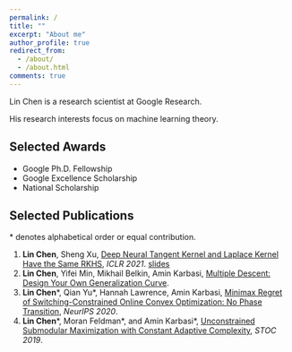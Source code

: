 ```yaml
---
permalink: /
title: ""
excerpt: "About me"
author_profile: true
redirect_from: 
  - /about/
  - /about.html
comments: true
---
```


<!-- ## About Me -->

<!-- Lin Chen -->
<!-- Ph.D. candidate -->
<!-- Yale Institute for Network Science, Department of Electrical Engineering, Yale University -->

Lin Chen is a research scientist at Google Research. 
<!-- Lin Chen is a postdoctoral scholar at the [Simons Institute for the Theory of Computing](https://simons.berkeley.edu/), [University of California, Berkeley
](https://www.berkeley.edu/).  -->
<!-- He received Ph.D. at [Yale University](https://www.yale.edu/) in 2020, advised by Prof [Amin Karbasi](http://iid.yale.edu/).
He received B.S. at [Peking University](http://english.pku.edu.cn/) in 2014. -->
 His research interests focus on machine learning theory. 

  <!-- His [Erdős number](https://en.wikipedia.org/wiki/Erd%C5%91s_number) is 3 (Lin Chen -> Sanjoy Dasgupta -> Leonard J. Schulman -> Paul Erdős). -->

<!-- Email: linchen.dr [at] gmail [dot] com -->

<!-- ORCID Researcher ID: 0000-0003-0349-6577. -->



<!-- ## News

* My paper [Deep Neural Tangent Kernel and Laplace Kernel Have the Same RKHS](https://arxiv.org/pdf/2009.10683.pdf) was accepted to ICLR 2021. [slides](http://lchen91.github.io/files/NTK_talk.pdf) -->

## Selected Awards
* Google Ph.D. Fellowship
* Google Excellence Scholarship
* National Scholarship

## Selected Publications

\* denotes alphabetical order or equal contribution.

1. **Lin Chen**, Sheng Xu, [Deep Neural Tangent Kernel and Laplace Kernel Have the Same RKHS](https://arxiv.org/pdf/2009.10683.pdf), *ICLR 2021*. [slides](http://lchen91.github.io/files/NTK_talk.pdf)
1. **Lin Chen**, Yifei Min, Mikhail Belkin, Amin Karbasi, [Multiple Descent: Design Your Own Generalization Curve](https://arxiv.org/pdf/2008.01036.pdf).
2. **Lin Chen**\*, Qian Yu\*, Hannah Lawrence, Amin Karbasi, [Minimax Regret of Switching-Constrained Online Convex Optimization: No Phase Transition](https://arxiv.org/pdf/1910.10873.pdf), *NeurIPS 2020*. 
1. **Lin Chen**\*, Moran Feldman\*, and Amin Karbasi\*, [Unconstrained Submodular Maximization with Constant Adaptive Complexity](https://arxiv.org/pdf/1811.06603.pdf), *STOC 2019*.
